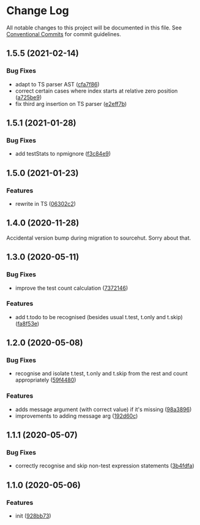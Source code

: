 # Change Log

All notable changes to this project will be documented in this file.
See [Conventional Commits](https://conventionalcommits.org) for commit guidelines.

## 1.5.5 (2021-02-14)

### Bug Fixes

- adapt to TS parser AST ([cfa7f86](https://github.com/codsen/codsen/commit/cfa7f86a9038eff9edffa2826076f2178720685f))
- correct certain cases where index starts at relative zero position ([a725be9](https://github.com/codsen/codsen/commit/a725be9a7f9b40c5afaca72d43f068dcc531501f))
- fix third arg insertion on TS parser ([e2eff7b](https://github.com/codsen/codsen/commit/e2eff7b10d6abeacee7f1a3f2b08a1b4bdfe12d1))

## 1.5.1 (2021-01-28)

### Bug Fixes

- add testStats to npmignore ([f3c84e9](https://github.com/codsen/codsen/commit/f3c84e95afc5514214312f913692d85b2e12eb29))

## 1.5.0 (2021-01-23)

### Features

- rewrite in TS ([06302c2](https://github.com/codsen/codsen/commit/06302c2014895c4287fcfd5429bbb39ca3cffb79))

## 1.4.0 (2020-11-28)

Accidental version bump during migration to sourcehut. Sorry about that.

## 1.3.0 (2020-05-11)

### Bug Fixes

- improve the test count calculation ([7372146](https://gitlab.com/codsen/codsen/commit/7372146df3832347f6c81bd8b6517ded1f9b8416))

### Features

- add t.todo to be recognised (besides usual t.test, t.only and t.skip) ([fa8f53e](https://gitlab.com/codsen/codsen/commit/fa8f53ec674f6bde9e95f32950787720bb3817bf))

## 1.2.0 (2020-05-08)

### Bug Fixes

- recognise and isolate t.test, t.only and t.skip from the rest and count appropriately ([59f4480](https://gitlab.com/codsen/codsen/commit/59f44800b7cfa699dbfbd1948d343f8362c59ef8))

### Features

- adds message argument (with correct value) if it's missing ([98a3896](https://gitlab.com/codsen/codsen/commit/98a38967ac3e5cf8a337bea4039029b8db424fbb))
- improvements to adding message arg ([192d60c](https://gitlab.com/codsen/codsen/commit/192d60c6acca8e533cff9408bfe9d2ffb02c5145))

## 1.1.1 (2020-05-07)

### Bug Fixes

- correctly recognise and skip non-test expression statements ([3b4fdfa](https://gitlab.com/codsen/codsen/commit/3b4fdfad9bebc76a574981c7a97e7cc7e43be1f3))

## 1.1.0 (2020-05-06)

### Features

- init ([928bb73](https://gitlab.com/codsen/codsen/commit/928bb73e3d2a036b5da65ed192f4982e5e8b60a7))
